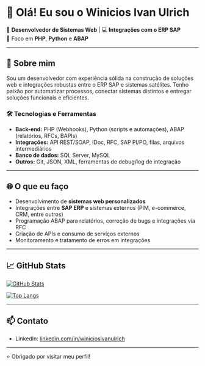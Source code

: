 # 👋 Olá! Eu sou o Winicios Ivan Ulrich

🎯 **Desenvolvedor de Sistemas Web** | 💻 **Integrações com o ERP SAP**  
💬 Foco em **PHP**, **Python** e **ABAP**

---

## 🚀 Sobre mim

Sou um desenvolvedor com experiência sólida na construção de soluções web e integrações robustas entre o ERP SAP e sistemas satélites. Tenho paixão por automatizar processos, conectar sistemas distintos e entregar soluções funcionais e eficientes.

### 🛠️ Tecnologias e Ferramentas

- **Back-end:** PHP (Webhooks), Python (scripts e automações), ABAP (relatórios, RFCs, BAPIs)
- **Integrações:** API REST/SOAP, IDoc, RFC, SAP PI/PO, filas, arquivos intermediários
- **Banco de dados:** SQL Server, MySQL
- **Outros:** Git, JSON, XML, ferramentas de debug/log de integração

---

## 🌐 O que eu faço

- Desenvolvimento de **sistemas web personalizados**
- Integrações entre **SAP ERP** e sistemas externos (PIM, e-commerce, CRM, entre outros)
- Programação ABAP para relatórios, correção de bugs e integrações via RFC
- Criação de APIs e consumo de serviços externos
- Monitoramento e tratamento de erros em integrações

---

## 📈 GitHub Stats

[![GitHub Stats](https://github-readme-stats.vercel.app/api?username=WiniciosUlrich&show_icons=true&theme=dark)](https://github.com/WiniciosUlrich)

[![Top Langs](https://github-readme-stats.vercel.app/api/top-langs/?username=WiniciosUlrich&layout=compact&theme=dark)](https://github.com/WiniciosUlrich)

---

## 📫 Contato

- LinkedIn: [linkedin.com/in/winiciosivanulrich](https://www.linkedin.com/in/winiciosivanulrich/)

---

⭐ Obrigado por visitar meu perfil!
